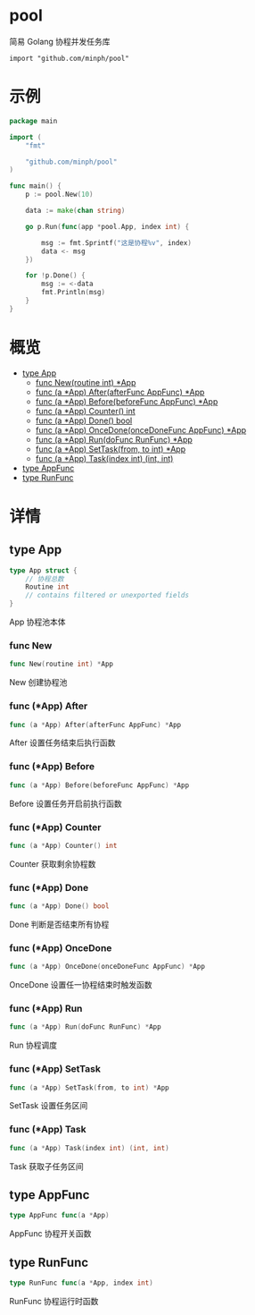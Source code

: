# pool

简易 Golang 协程并发任务库

`import "github.com/minph/pool"`

# 示例

``` go
package main

import (
	"fmt"

	"github.com/minph/pool"
)

func main() {
	p := pool.New(10)

	data := make(chan string)

	go p.Run(func(app *pool.App, index int) {

		msg := fmt.Sprintf("这是协程%v", index)
		data <- msg
	})

	for !p.Done() {
		msg := <-data
		fmt.Println(msg)
	}
}

```

# 概览

- [type App](#App)
  - [func New(routine int) \*App](#New)
  - [func (a *App) After(afterFunc AppFunc) *App](#App.After)
  - [func (a *App) Before(beforeFunc AppFunc) *App](#App.Before)
  - [func (a \*App) Counter() int](#App.Counter)
  - [func (a \*App) Done() bool](#App.Done)
  - [func (a *App) OnceDone(onceDoneFunc AppFunc) *App](#App.OnceDone)
  - [func (a *App) Run(doFunc RunFunc) *App](#App.Run)
  - [func (a *App) SetTask(from, to int) *App](#App.SetTask)
  - [func (a \*App) Task(index int) (int, int)](#App.Task)
- [type AppFunc](#AppFunc)
- [type RunFunc](#RunFunc)

# 详情

## <a name="App">type</a> App

```go
type App struct {
    // 协程总数
    Routine int
    // contains filtered or unexported fields
}

```

App 协程池本体

### <a name="New">func</a> New

```go
func New(routine int) *App
```

New 创建协程池

### <a name="App.After">func</a> (\*App) After

```go
func (a *App) After(afterFunc AppFunc) *App
```

After 设置任务结束后执行函数

### <a name="App.Before">func</a> (\*App) Before

```go
func (a *App) Before(beforeFunc AppFunc) *App
```

Before 设置任务开启前执行函数

### <a name="App.Counter">func</a> (\*App) Counter

```go
func (a *App) Counter() int
```

Counter 获取剩余协程数

### <a name="App.Done">func</a> (\*App) Done

```go
func (a *App) Done() bool
```

Done 判断是否结束所有协程

### <a name="App.OnceDone">func</a> (\*App) OnceDone

```go
func (a *App) OnceDone(onceDoneFunc AppFunc) *App
```

OnceDone 设置任一协程结束时触发函数

### <a name="App.Run">func</a> (\*App) Run

```go
func (a *App) Run(doFunc RunFunc) *App
```

Run 协程调度

### <a name="App.SetTask">func</a> (\*App) SetTask

```go
func (a *App) SetTask(from, to int) *App
```

SetTask 设置任务区间

### <a name="App.Task">func</a> (\*App) Task

```go
func (a *App) Task(index int) (int, int)
```

Task 获取子任务区间

## <a name="AppFunc">type</a> AppFunc

```go
type AppFunc func(a *App)
```

AppFunc 协程开关函数

## <a name="RunFunc">type</a> RunFunc

```go
type RunFunc func(a *App, index int)
```

RunFunc 协程运行时函数
